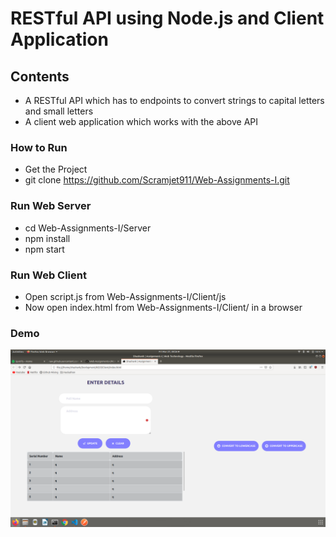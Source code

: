 # RESTful API using Node.js and Client Application
## Contents
- A RESTful API which has to endpoints to convert strings to capital letters and small letters
- A client web application which works with the above API

### How to Run
- Get the Project
- git clone https://github.com/Scramjet911/Web-Assignments-I.git

### Run Web Server
- cd Web-Assignments-I/Server
- npm install
- npm start

### Run Web Client
- Open script.js from Web-Assignments-I/Client/js
- Now open index.html from Web-Assignments-I/Client/ in a browser

### Demo
![Screen shot of Client Application](./images/scr.png)
